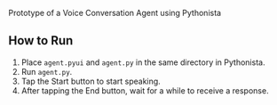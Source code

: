 Prototype of a Voice Conversation Agent using Pythonista

## How to Run

1. Place `agent.pyui` and `agent.py` in the same directory in Pythonista.
2. Run `agent.py`.
3. Tap the Start button to start speaking.
4. After tapping the End button, wait for a while to receive a response.

